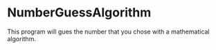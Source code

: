 # NumberGuessAlgorithm
This program will gues the number that you chose with a mathematical algorithm.
